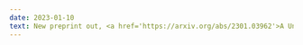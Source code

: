 ```yaml
---
date: 2023-01-10
text: New preprint out, <a href='https://arxiv.org/abs/2301.03962'>A Unified Theory of Diversity in Ensemble Learning</a>.
---
```


